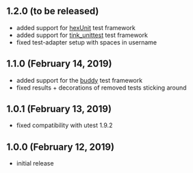 ## 1.2.0 (to be released)

- added support for [hexUnit](https://github.com/DoclerLabs/hexUnit) test framework
- added support for [tink_unittest](https://github.com/haxetink/tink_unittest) test framework
- fixed test-adapter setup with spaces in username

## 1.1.0 (February 14, 2019)

- added support for the [buddy](https://github.com/ciscoheat/buddy) test framework
- fixed results + decorations of removed tests sticking around

## 1.0.1 (February 13, 2019)

- fixed compatibility with utest 1.9.2

## 1.0.0 (February 12, 2019)

- initial release